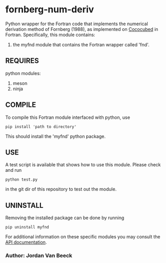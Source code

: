 # fornberg-num-deriv

Python wrapper for the Fortran code that implements the numerical derivation method of Fornberg (1988), as implemented on [Cococubed](https://cococubed.com/code_pages/fdcoef.shtml) in Fortran.
Specifically, this module contains:

1. the myfnd module that contains the Fortran wrapper called 'fnd'.

## REQUIRES

python modules:

1. meson
2. ninja

## COMPILE

To compile this Fortran module interfaced with python, use

```console
pip install 'path to directory'
```

This should install the 'myfnd' python package.

## USE

A test script is available that shows how to use this module.
Please check and run

```console
python test.py
```

in the git dir of this repository to test out the module.

## UNINSTALL

Removing the installed package can be done by running

```console
pip uninstall myfnd
```

For additional information on these specific modules you may consult the [API documentation](https://jvb11.github.io/AESolver/overview_API/API_fornberg_num_deriv/API_index.html).

### Author: Jordan Van Beeck
